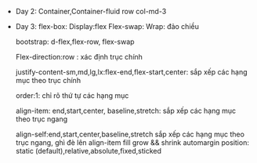 - Day 2:
  Container,Container-fluid
    row
      col-md-3
      
- Day 3:
  flex-box: 
    Display:flex
    Flex-swap: Wrap: đảo chiều
    
    bootstrap: d-flex,flex-row, flex-swap
    
    Flex-direction:row : xác định trục chính
    
    justify-content-sm,md,lg,lx:flex-end,flex-start,center: sắp xếp các hạng mục theo trục chính
    
    order:1: chỉ rõ thứ tự các hạng mục
    
    align-item: end,start,center, baseline,stretch: sắp xếp các hạng mục theo trục ngang
    
    align-self:end,start,center,baseline,stretch sắp xếp các hạng mục theo trục ngang, ghì đè lên align-item
    fill
    grow && shrink
    automargin
  position: static (default),relative,absolute,fixed,sticked
